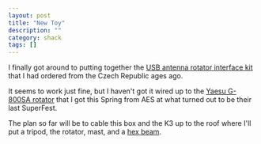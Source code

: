 ```yaml
---
layout: post
title: "New Toy"
description: ""
category: shack
tags: []
---
```

I finally got around to putting together the [USB antenna rotator interface kit](https://remoteqth.com/single-rotator-interface.php) that I had ordered from the Czech Republic ages ago.

It seems to work just fine, but I haven't got it wired up to the [Yaesu G-800SA rotator](http://www.yaesu.com/indexVS.cfm?cmd=DisplayProducts&ProdCatID=104&encProdID=79D3952BA5CCB0D0672C19F58BE1B0F6&DivisionID=65&isArchived=0) that I got this Spring from AES at what turned out to be their last SuperFest.

The plan so far will be to cable this box and the K3 up to the roof where I'll put a tripod, the rotator, mast, and a [hex beam](http://www.radiowavz.com/sentinel-hex-beam-6-band-6m-10m-12m-15m-17-20m/).
